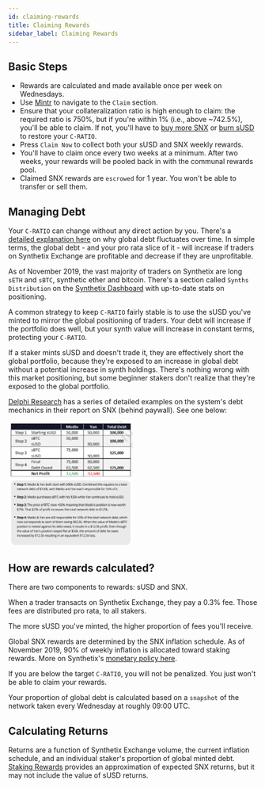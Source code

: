 ```yaml
---
id: claiming-rewards
title: Claiming Rewards
sidebar_label: Claiming Rewards
---
```


## Basic Steps
- Rewards are calculated and made available once per week on Wednesdays.
- Use <a class="link" target="_blank" href="https://beta.mintr.synthetix.io/">Mintr</a> to navigate to the `Claim` section.
- Ensure that your collateralization ratio is high enough to claim: the required ratio is 750%, but if you're within 1% (i.e., above ~742.5%), you'll be able to claim. If not, you'll have to <a href="/docs/buying-snx" class="link"> buy more SNX</a> or <a href="/docs/transferring-snx#burning-susd" class="link">burn sUSD</a> to restore your `C-RATIO`.
- Press `Claim Now` to collect both your sUSD and SNX weekly rewards.
- You'll have to claim once every two weeks at a minimum. After two weeks, your rewards will be pooled back in with the communal rewards pool.
- Claimed SNX rewards are `escrowed` for 1 year. You won't be able to transfer or sell them.


## Managing Debt
Your `C-RATIO` can change without any direct action by you. There's a <a href="https://help.synthetix.io/hc/en-us/articles/360023174973-Why-does-my-total-sUSD-debt-fluctuate-over-time-" target="_blank" class="link">detailed explanation here</a> on why global debt fluctuates over time. In simple terms, the global debt - and your pro rata slice of it - will increase if traders on Synthetix Exchange are profitable and decrease if they are unprofitable.

As of November 2019, the vast majority of traders on Synthetix are long `sETH` and `sBTC`, synthetic ether and bitcoin. There's a section called `Synths Distribution` on the <a href="https://dashboard.synthetix.io/" class="link" target="_blank">Synthetix Dashboard</a> with up-to-date stats on positioning. 

A common strategy to keep `C-RATIO` fairly stable is to use the sUSD you've minted to mirror the global positioning of traders. Your debt will increase if the portfolio does well, but your synth value will increase in constant terms, protecting your `C-RATIO`.

If a staker mints sUSD and doesn't trade it, they are effectively short the global portfolio, because they're exposed to an increase in global debt without a potential increase in synth holdings. There's nothing wrong with this market positioning, but some beginner stakers don't realize that they're exposed to the global portfolio.

<a href="https://www.delphidigital.io/research" target="_blank" class="link">Delphi Research</a> has a series of detailed examples on the system's debt mechanics in their report on SNX (behind paywall). See one below:

<img src="assets/debt-example.png" width="50%">


## How are rewards calculated?
There are two components to rewards: sUSD and SNX.

When a trader transacts on Synthetix Exchange, they pay a 0.3% fee. Those fees are distributed pro rata, to all stakers.

The more sUSD you've minted, the higher proportion of fees you'll receive. 

Global SNX rewards are determined by the SNX inflation schedule. As of November 2019, 90% of weekly inflation is allocated toward staking rewards. More on Synthetix's <a class="link" target="_blank" href="https://blog.synthetix.io/synthetix-monetary-policy-changes/">monetary policy here</a>. 

If you are below the target `C-RATIO`, you will not be penalized. You just won't be able to claim your rewards.

Your proportion of global debt is calculated based on a `snapshot` of the network taken every Wednesday at roughly 09:00 UTC.

## Calculating Returns
Returns are a function of Synthetix Exchange volume, the current inflation schedule, and an individual staker's proportion of global minted debt. <a href="https://www.stakingrewards.com/asset/synthetix-network-token" class="link" target="_blank">Staking Rewards</a> provides an approximation of expected SNX returns, but it may not include the value of sUSD returns.


